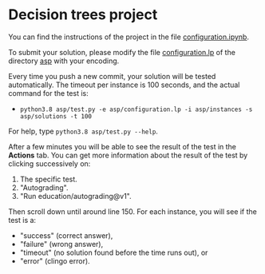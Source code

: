 # Decision trees project

You can find the instructions of the project in the file [configuration.ipynb](configuration.ipynb).

To submit your solution, please modify the file [configuration.lp](asp/configuration.lp) of the directory [asp](asp) with your encoding.

Every time you push a new commit, your solution will be tested automatically. 
The timeout per instance is 100 seconds, and the actual command for the test is:
* `python3.8 asp/test.py -e asp/configuration.lp -i asp/instances -s asp/solutions -t 100`

For help, type `python3.8 asp/test.py --help`.

After a few minutes you will be able to see the result of the test in the **Actions** tab.
You can get more information about the result of the test by clicking successively on:
1. The specific test.
2. "Autograding".
3. "Run education/autograding@v1".

Then scroll down until around line 150.
For each instance, you will see if the test is a:
* "success" (correct answer),
* "failure" (wrong answer),
* "timeout" (no solution found before the time runs out), or
* "error" (clingo error).
